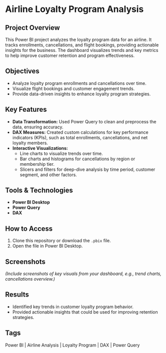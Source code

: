 # Airline Loyalty Program Analysis

## Project Overview
This Power BI project analyzes the loyalty program data for an airline. It tracks enrollments, cancellations, and flight bookings, providing actionable insights for the business. The dashboard visualizes trends and key metrics to help improve customer retention and program effectiveness.

## Objectives
- Analyze loyalty program enrollments and cancellations over time.
- Visualize flight bookings and customer engagement trends.
- Provide data-driven insights to enhance loyalty program strategies.

## Key Features
- **Data Transformation:** Used Power Query to clean and preprocess the data, ensuring accuracy.
- **DAX Measures:** Created custom calculations for key performance indicators (KPIs), such as total enrollments, cancellations, and net loyalty members.
- **Interactive Visualizations:** 
  - Line charts to visualize trends over time.
  - Bar charts and histograms for cancellations by region or membership tier.
  - Slicers and filters for deep-dive analysis by time period, customer segment, and other factors.

## Tools & Technologies
- **Power BI Desktop**
- **Power Query**
- **DAX**

## How to Access
1. Clone this repository or download the `.pbix` file.
2. Open the file in Power BI Desktop.

## Screenshots
*(Include screenshots of key visuals from your dashboard, e.g., trend charts, cancellations overview.)*

## Results
- Identified key trends in customer loyalty program behavior.
- Provided actionable insights that could be used for improving retention strategies.

## Tags
Power BI | Airline Analysis | Loyalty Program | DAX | Power Query
